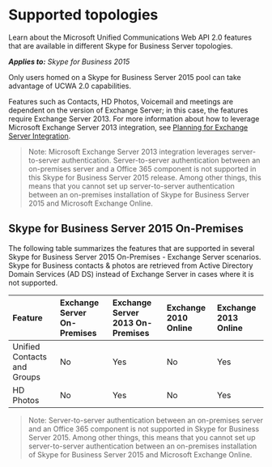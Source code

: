 
# Supported topologies
Learn about the Microsoft Unified Communications Web API 2.0 features that are available in different Skype for Business Server topologies.


 _**Applies to:** Skype for Business 2015_

Only users homed on a Skype for Business Server 2015 pool can take advantage of UCWA 2.0 capabilities. 

Features such as Contacts, HD Photos, Voicemail and meetings are dependent on the version of Exchange Server; in this case, the features require Exchange Server 2013.
For more information about how to leverage Microsoft Exchange Server 2013 integration, see [Planning for Exchange Server Integration](https://technet.microsoft.com/en-us/library/jj721919.aspx).

 >Note: Microsoft Exchange Server 2013 integration leverages server-to-server authentication. Server-to-server authentication between an on-premises server and a Office 365 component is not supported in this Skype for Business Server 2015 release. Among other things, this means that you cannot set up server-to-server authentication between an on-premises installation of Skype for Business Server 2015 and Microsoft Exchange Online.


## Skype for Business Server 2015 On-Premises

The following table summarizes the features that are supported in several Skype for Business Server 2015 On-Premises - Exchange Server scenarios. Skype for Business contacts &amp; photos are retrieved from Active Directory Domain Services (AD DS) instead of Exchange Server in cases where it is not supported.



|**Feature**|**Exchange Server On-Premises**|**Exchange Server 2013 On-Premises**|**Exchange 2010 Online**|**Exchange 2013 Online**|
|:-----|:-----|:-----|:-----|:-----|
|Unified Contacts and Groups|No|Yes|No|Yes|
|HD Photos|No|Yes|No|Yes|

 >Note: Server-to-server authentication between an on-premises server and an Office 365 component is not supported in Skype for Business Server 2015. Among other things, this means that you cannot set up server-to-server authentication between an on-premises installation of Skype for Business Server 2015 and Microsoft Exchange Online.

